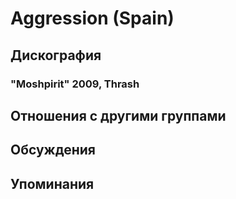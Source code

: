# Aggression (Spain)



## Дискография

### "Moshpirit" 2009, Thrash




## Отношения с другими группами


## Обсуждения


## Упоминания

